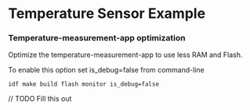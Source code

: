 # Temperature Sensor Example

### Temperature-measurement-app optimization

Optimize the temperature-measurement-app to use less RAM and Flash.

To enable this option set is_debug=false from command-line

```
idf make build flash monitor is_debug=false
```

// TODO Fill this out
